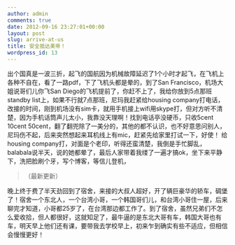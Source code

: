 ```yaml
---
author: admin
comments: true
date: 2012-09-16 23:27:01+00:00
layout: post
slug: arrive-at-us
title: 安全抵达美帝！
wordpress_id: 13
---
```


出个国真是一波三折，起飞的国航因为机械故障延迟了1个小时才起飞，在飞机上各种不自在，看了一路pdf，下了飞机头都是晕的，到了San Francisco，机场大姐说哥们儿你飞San Diego的飞机提前了，你赶不上了，我给你放到5点那班standby list上，如果不行就7点那班，尼玛我赶紧给housing company打电话，改接的时间，刚到机场没有sim卡，就用手机接上wifi用skype打，但对方听不清楚，因为手机话筒声儿太小，我靠没天理啊！找到电话亭没硬币，只收5cent 10cent 50cent，翻了翻兜除了一美分的，其他的都不认识，也不好意思问别人，尼玛伤不起，后来突然想起来耳机线上有mic，赶紧先给家里打试一下，好使！ 给housing company打，对面是个老印，听得还蛮清楚，我倒是手忙脚乱，balabala说半天，说的她都晕了，最后人家带着我缕了一遍才搞ok，坐下来平静下，洗把脸刷个牙，写个博客，等信儿登机，



> （最新更新）

晚上终于费了半天劲回到了宿舍，来接的大叔人超好，开了辆巨豪华的轿车，碉堡了！宿舍一个东北人，一个台湾小哥，一个韩国哥们儿，和台湾小哥住一屋，后来聊完才知道，小哥都25岁了，在台湾那边都工作了。到了宿舍，虽然兄弟们不怎么爱收拾，但人都很好，这就知足了，最牛逼的是东北大哥有车，韩国大哥也有车，明天早上他们还有课，要带我去学校早上，初来乍到确实有些不适应，但相信会慢慢更好！


